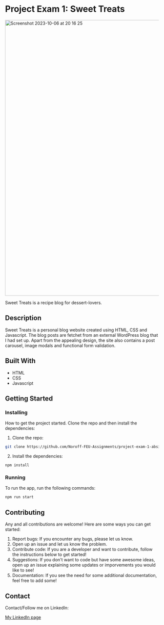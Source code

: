 # Project Exam 1: Sweet Treats

<img width="900" alt="Screenshot 2023-10-06 at 20 16 25" src="https://github.com/absim29/Semester-Project-1/assets/119533465/248c8fd8-f585-41e2-ac68-e1df8dd72e25">


Sweet Treats is a recipe blog for dessert-lovers.

## Description

Sweet Treats is a personal blog website created using HTML, CSS and Javascript. The blog posts are fetchet from an external WordPress blog that I had set up. Apart from the appealing design, the site also contains a post carousel, image modals and functional form validation.


## Built With

- HTML
- CSS
- Javascript

## Getting Started

### Installing

How to get the project started. Clone the repo and then install the dependencies:

1. Clone the repo:

```bash
git clone https://github.com/Noroff-FEU-Assignments/project-exam-1-absim29.git
```

2. Install the dependencies:

```
npm install
```

### Running


To run the app, run the following commands:

```bash
npm run start
```

## Contributing

Any and all contributions are welcome! Here are some ways you can get started:

1. Report bugs: If you encounter any bugs, please let us know.
2. Open up an issue and let us know the problem.
3. Contribute code: If you are a developer and want to contribute, follow the instructions below to get started!
4. Suggestions: If you don't want to code but have some awesome ideas, open up an issue explaining some updates or imporvements you would like to see!
5. Documentation: If you see the need for some additional documentation, feel free to add some!

## Contact

Contact/Follow me on LinkedIn:

[My LinkedIn page](https://www.linkedin.com/in/andreea-bianca-simon-front-end-dev/)
